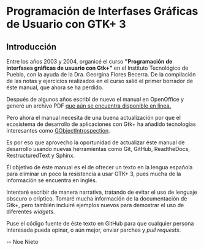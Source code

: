Programación de Interfases Gráficas de Usuario con GTK+ 3
=========================================================

Introducción
------------

Entre los años 2003 y 2004, organicé el curso **"Programación de interfases
gráficas de usuario con Gtk+"** en el Instituto Tecnológico de Puebla, con la
ayuda de la Dra. Georgina Flores Becerra. De la compilación de las notas y
ejercicios realizados en el curso salió el primer borrador de éste manual, que
ahora se ha perdido.

Después de algunos años escribí de nuevo el manual en OpenOffice y
generé un archivo PDF [que aún se encuentra disponible en línea.](docs/Manual_GTK_Comunidad.pdf)

Pero ahora el manual necesita de una buena actualización por que el ecosistema
de desarrollo de aplicaciones con Gtk+ ha añadido tecnologías interesantes
como [GObjectIntrospection](https://developer.gnome.org/gi/stable/).

Es por eso que aprovecho la oportunidad de actualizar éste manual de
desarrollo usando nuevas herramientas como Git, GitHub, ReadtheDocs,
RestructuredText y Sphinx.

Él objetivo de éste manual es el de ofrecer un texto en la lengua española
para eliminar un poco la resistencia a usar GTK+ 3, pues mucha de la
información se encuentra en inglés.

Intentaré escribir de manera narrativa, tratando de evitar el uso de lenguaje
obscuro o críptico. Tomaré mucha información de la documentación de Gtk+, pero
también incluiré ejemplos nuevos para demostrar el uso de diferentes *widgets*.

Puse el código fuente de éste texto en GitHub para que cualquier persona
interesada pueda opinar, o aún mejor, enviar parches y *pull requests*.


-- Noe Nieto

